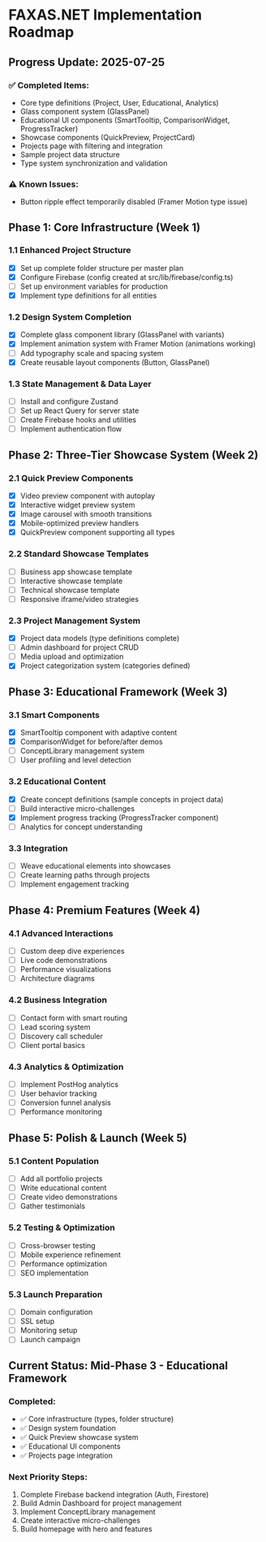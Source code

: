 # FAXAS.NET Implementation Roadmap

## Progress Update: 2025-07-25
### ✅ Completed Items:
- Core type definitions (Project, User, Educational, Analytics)
- Glass component system (GlassPanel)
- Educational UI components (SmartTooltip, ComparisonWidget, ProgressTracker)
- Showcase components (QuickPreview, ProjectCard)
- Projects page with filtering and integration
- Sample project data structure
- Type system synchronization and validation

### ⚠️ Known Issues:
- Button ripple effect temporarily disabled (Framer Motion type issue)

## Phase 1: Core Infrastructure (Week 1)
### 1.1 Enhanced Project Structure
- [x] Set up complete folder structure per master plan
- [x] Configure Firebase (config created at src/lib/firebase/config.ts)
- [ ] Set up environment variables for production
- [x] Implement type definitions for all entities

### 1.2 Design System Completion
- [x] Complete glass component library (GlassPanel with variants)
- [x] Implement animation system with Framer Motion (animations working)
- [ ] Add typography scale and spacing system
- [x] Create reusable layout components (Button, GlassPanel)

### 1.3 State Management & Data Layer
- [ ] Install and configure Zustand
- [ ] Set up React Query for server state
- [ ] Create Firebase hooks and utilities
- [ ] Implement authentication flow

## Phase 2: Three-Tier Showcase System (Week 2)
### 2.1 Quick Preview Components
- [x] Video preview component with autoplay
- [x] Interactive widget preview system
- [x] Image carousel with smooth transitions
- [x] Mobile-optimized preview handlers
- [x] QuickPreview component supporting all types

### 2.2 Standard Showcase Templates
- [ ] Business app showcase template
- [ ] Interactive showcase template
- [ ] Technical showcase template
- [ ] Responsive iframe/video strategies

### 2.3 Project Management System
- [x] Project data models (type definitions complete)
- [ ] Admin dashboard for project CRUD
- [ ] Media upload and optimization
- [x] Project categorization system (categories defined)

## Phase 3: Educational Framework (Week 3)
### 3.1 Smart Components
- [x] SmartTooltip component with adaptive content
- [x] ComparisonWidget for before/after demos
- [ ] ConceptLibrary management system
- [ ] User profiling and level detection

### 3.2 Educational Content
- [x] Create concept definitions (sample concepts in project data)
- [ ] Build interactive micro-challenges
- [x] Implement progress tracking (ProgressTracker component)
- [ ] Analytics for concept understanding

### 3.3 Integration
- [ ] Weave educational elements into showcases
- [ ] Create learning paths through projects
- [ ] Implement engagement tracking

## Phase 4: Premium Features (Week 4)
### 4.1 Advanced Interactions
- [ ] Custom deep dive experiences
- [ ] Live code demonstrations
- [ ] Performance visualizations
- [ ] Architecture diagrams

### 4.2 Business Integration
- [ ] Contact form with smart routing
- [ ] Lead scoring system
- [ ] Discovery call scheduler
- [ ] Client portal basics

### 4.3 Analytics & Optimization
- [ ] Implement PostHog analytics
- [ ] User behavior tracking
- [ ] Conversion funnel analysis
- [ ] Performance monitoring

## Phase 5: Polish & Launch (Week 5)
### 5.1 Content Population
- [ ] Add all portfolio projects
- [ ] Write educational content
- [ ] Create video demonstrations
- [ ] Gather testimonials

### 5.2 Testing & Optimization
- [ ] Cross-browser testing
- [ ] Mobile experience refinement
- [ ] Performance optimization
- [ ] SEO implementation

### 5.3 Launch Preparation
- [ ] Domain configuration
- [ ] SSL setup
- [ ] Monitoring setup
- [ ] Launch campaign

## Current Status: Mid-Phase 3 - Educational Framework
### Completed:
- ✅ Core infrastructure (types, folder structure)
- ✅ Design system foundation
- ✅ Quick Preview showcase system
- ✅ Educational UI components
- ✅ Projects page integration

### Next Priority Steps:
1. Complete Firebase backend integration (Auth, Firestore)
2. Build Admin Dashboard for project management
3. Implement ConceptLibrary management
4. Create interactive micro-challenges
5. Build homepage with hero and features
